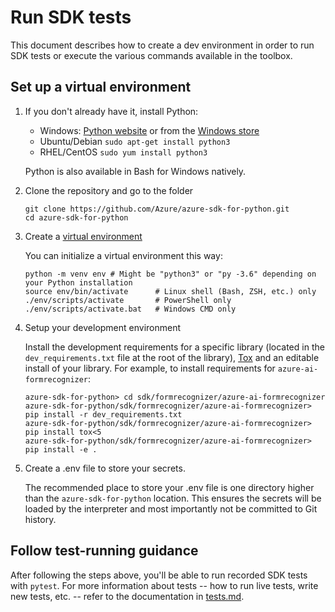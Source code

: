 # Run SDK tests

This document describes how to create a dev environment in order to run SDK tests
or execute the various commands available in the toolbox.

## Set up a virtual environment

1.  If you don't already have it, install Python:

    - Windows: [Python website][python_website] or from the [Windows store][python_312]
    - Ubuntu/Debian `sudo apt-get install python3`
    - RHEL/CentOS `sudo yum install python3`

    Python is also available in Bash for Windows natively.

2.  Clone the repository and go to the folder

    ```
    git clone https://github.com/Azure/azure-sdk-for-python.git
    cd azure-sdk-for-python
    ```

3.  Create a [virtual environment][virtual_environment]

    You can initialize a virtual environment this way:

    ```
    python -m venv env # Might be "python3" or "py -3.6" depending on your Python installation
    source env/bin/activate      # Linux shell (Bash, ZSH, etc.) only
    ./env/scripts/activate       # PowerShell only
    ./env/scripts/activate.bat   # Windows CMD only
    ```

4. Setup your development environment

    Install the development requirements for a specific library (located in the `dev_requirements.txt` file at the root of the library), [Tox][tox] and an editable install of your library. For example, to install requirements for `azure-ai-formrecognizer`:
    ```
    azure-sdk-for-python> cd sdk/formrecognizer/azure-ai-formrecognizer
    azure-sdk-for-python/sdk/formrecognizer/azure-ai-formrecognizer> pip install -r dev_requirements.txt
    azure-sdk-for-python/sdk/formrecognizer/azure-ai-formrecognizer> pip install tox<5
    azure-sdk-for-python/sdk/formrecognizer/azure-ai-formrecognizer> pip install -e .
    ```

5.  Create a .env file to store your secrets.

    The recommended place to store your .env file is one directory higher than the `azure-sdk-for-python` location.
    This ensures the secrets will be loaded by the interpreter and most importantly not be committed to Git history.

## Follow test-running guidance

After following the steps above, you'll be able to run recorded SDK tests with `pytest`. For more information about tests -- how to run live tests, write new tests, etc. -- refer to the documentation in [tests.md][tests].


<!-- LINKS -->
[python_website]: https://www.python.org/downloads/
[python_312]: https://apps.microsoft.com/detail/9ncvdn91xzqp
[tests]: https://github.com/Azure/azure-sdk-for-python/blob/main/doc/dev/tests.md
[tox]: https://tox.wiki/en/latest/
[virtual_environment]: https://docs.python.org/3/tutorial/venv.html
